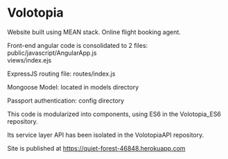 # Volotopia
Website built using MEAN stack.  Online flight booking agent.

Front-end angular code is consolidated to 2 files: 
public/javascript/AngularApp.js  
views/index.ejs

ExpressJS routing file: routes/index.js

Mongoose Model: located in models directory

Passport authentication: config directory

This code is modularized into components, using ES6 in the Volotopia_ES6 repository.

Its service layer API has been isolated in the VolotopiaAPI repository.

Site is published at https://quiet-forest-46848.herokuapp.com
